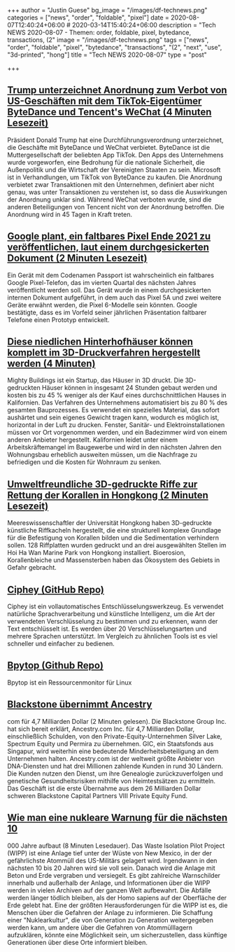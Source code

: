 +++
author = "Justin Guese"
bg_image = "/images/df-technews.png"
categories = ["news", "order", "foldable", "pixel"]
date = 2020-08-07T12:40:24+06:00 # 2020-03-14T15:40:24+06:00
description = "Tech NEWS 2020-08-07 - Themen: order, foldable, pixel, bytedance, transactions, (2"
image = "/images/df-technews.png"
tags = ["news", "order", "foldable", "pixel", "bytedance", "transactions", "(2", "next", "use", "3d-printed", "hong"]
title = "Tech NEWS 2020-08-07"
type = "post"

+++

## [Trump unterzeichnet Anordnung zum Verbot von US-Geschäften mit dem TikTok-Eigentümer ByteDance und Tencent's WeChat (4 Minuten Lesezeit)](https://techcrunch.com/2020/08/06/trump-signs-executive-orders-banning-transactions-with-tiktok-and-wechat//1/01000173c865eeab-c14a0380-e8ff-4f9e-8d64-89da4f940098-000000/HRCuF8H0gR0B-8wM_Jwoq5FU8eRkHTCgWH9cPH87jDo=153)

 Präsident Donald Trump hat eine Durchführungsverordnung unterzeichnet, die Geschäfte mit ByteDance und WeChat verbietet. ByteDance ist die Muttergesellschaft der beliebten App TikTok. Den Apps des Unternehmens wurde vorgeworfen, eine Bedrohung für die nationale Sicherheit, die Außenpolitik und die Wirtschaft der Vereinigten Staaten zu sein. Microsoft ist in Verhandlungen, um TikTok von ByteDance zu kaufen. Die Anordnung verbietet zwar Transaktionen mit den Unternehmen, definiert aber nicht genau, was unter Transaktionen zu verstehen ist, so dass die Auswirkungen der Anordnung unklar sind. Während WeChat verboten wurde, sind die anderen Beteiligungen von Tencent nicht von der Anordnung betroffen. Die Anordnung wird in 45 Tagen in Kraft treten.

## [Google plant, ein faltbares Pixel Ende 2021 zu veröffentlichen, laut einem durchgesickerten Dokument (2 Minuten Lesezeit)](https://www.theverge.com/2020/8/6/21356760/foldable-google-pixel-q4-2021-leaked-internal-document-5-5a-4a-5g/1/01000173c865eeab-c14a0380-e8ff-4f9e-8d64-89da4f940098-000000/DAZCG_f_hh6tdzXx1x3QN8hTpG6uZxVXfXuQfn3sJzc=153)

 Ein Gerät mit dem Codenamen Passport ist wahrscheinlich ein faltbares Google Pixel-Telefon, das im vierten Quartal des nächsten Jahres veröffentlicht werden soll. Das Gerät wurde in einem durchgesickerten internen Dokument aufgeführt, in dem auch das Pixel 5A und zwei weitere Geräte erwähnt werden, die Pixel 6-Modelle sein könnten. Google bestätigte, dass es im Vorfeld seiner jährlichen Präsentation faltbarer Telefone einen Prototyp entwickelt.

## [Diese niedlichen Hinterhofhäuser können komplett im 3D-Druckverfahren hergestellt werden (4 Minuten)](https://www.fastcompany.com/90534917/these-cute-backyard-houses-are-entirely-3d-printed/1/01000173c865eeab-c14a0380-e8ff-4f9e-8d64-89da4f940098-000000/EeNMZSINP1J0my_Fo_ej64S1jFjdOEODp9KaPcCkzBw=153)

 Mighty Buildings ist ein Startup, das Häuser in 3D druckt. Die 3D-gedruckten Häuser können in insgesamt 24 Stunden gebaut werden und kosten bis zu 45 % weniger als der Kauf eines durchschnittlichen Hauses in Kalifornien. Das Verfahren des Unternehmens automatisiert bis zu 80 % des gesamten Bauprozesses. Es verwendet ein spezielles Material, das sofort aushärtet und sein eigenes Gewicht tragen kann, wodurch es möglich ist, horizontal in der Luft zu drucken. Fenster, Sanitär- und Elektroinstallationen müssen vor Ort vorgenommen werden, und ein Badezimmer wird von einem anderen Anbieter hergestellt. Kalifornien leidet unter einem Arbeitskräftemangel im Baugewerbe und wird in den nächsten Jahren den Wohnungsbau erheblich ausweiten müssen, um die Nachfrage zu befriedigen und die Kosten für Wohnraum zu senken.

## [Umweltfreundliche 3D-gedruckte Riffe zur Rettung der Korallen in Hongkong (2 Minuten Lesezeit)](https://interestingengineering.com/eco-friendly-3d-printed-reefs-to-rescue-hong-kongs-corals/1/01000173c865eeab-c14a0380-e8ff-4f9e-8d64-89da4f940098-000000/UdQOwqwCW6AVXSj7SMj4BXBNOdVYXDh0nInY3m7G_jo=153)

 Meereswissenschaftler der Universität Hongkong haben 3D-gedruckte künstliche Riffkacheln hergestellt, die eine strukturell komplexe Grundlage für die Befestigung von Korallen bilden und die Sedimentation verhindern sollen. 128 Riffplatten wurden gedruckt und an drei ausgewählten Stellen im Hoi Ha Wan Marine Park von Hongkong installiert. Bioerosion, Korallenbleiche und Massensterben haben das Ökosystem des Gebiets in Gefahr gebracht.

## [Ciphey (GitHub Repo)](https://github.com/Ciphey/Ciphey/1/01000173c865eeab-c14a0380-e8ff-4f9e-8d64-89da4f940098-000000/zWj3CdHTKYo9GmzmHIXJFTpe6_36e6vdLX6ckOBTEBk=153)

 Ciphey ist ein vollautomatisches Entschlüsselungswerkzeug. Es verwendet natürliche Sprachverarbeitung und künstliche Intelligenz, um die Art der verwendeten Verschlüsselung zu bestimmen und zu erkennen, wann der Text entschlüsselt ist. Es werden über 20 Verschlüsselungsarten und mehrere Sprachen unterstützt. Im Vergleich zu ähnlichen Tools ist es viel schneller und einfacher zu bedienen.

## [Bpytop (Github Repo)](https://github.com/aristocratos/bpytop/1/01000173c865eeab-c14a0380-e8ff-4f9e-8d64-89da4f940098-000000/2AcCP3jUBXnIRyXKhXzhSxWBiwUH4h_W5lYBdGzQhdw=153)

 Bpytop ist ein Ressourcenmonitor für Linux

## [Blackstone übernimmt Ancestry](https://www.reuters.com/article/us-ancestry-m-a-blackstone-group-idUSKCN2512ES/1/01000173c865eeab-c14a0380-e8ff-4f9e-8d64-89da4f940098-000000/lCfU61dpVf3q3m-ov44-xIk5jcike9OdahgejVlQwJs=153)

com für 4,7 Milliarden Dollar (2 Minuten gelesen). Die Blackstone Group Inc. hat sich bereit erklärt, Ancestry.com Inc. für 4,7 Milliarden Dollar, einschließlich Schulden, von den Private-Equity-Unternehmen Silver Lake, Spectrum Equity und Permira zu übernehmen. GIC, ein Staatsfonds aus Singapur, wird weiterhin eine bedeutende Minderheitsbeteiligung an dem Unternehmen halten. Ancestry.com ist der weltweit größte Anbieter von DNA-Diensten und hat drei Millionen zahlende Kunden in rund 30 Ländern. Die Kunden nutzen den Dienst, um ihre Genealogie zurückzuverfolgen und genetische Gesundheitsrisiken mithilfe von Heimtestsätzen zu ermitteln. Das Geschäft ist die erste Übernahme aus dem 26 Milliarden Dollar schweren Blackstone Capital Partners VIII Private Equity Fund.

## [Wie man eine nukleare Warnung für die nächsten 10](https://www.bbc.com/future/article/20200731-how-to-build-a-nuclear-warning-for-10000-years-time/1/01000173c865eeab-c14a0380-e8ff-4f9e-8d64-89da4f940098-000000/emEbWW74NZ96Or-kA5_Rq1I5NsdyOM0d1XwI8J8MbB0=153)

000 Jahre aufbaut (8 Minuten Lesedauer). Das Waste Isolation Pilot Project (WIPP) ist eine Anlage tief unter der Wüste von New Mexico, in der der gefährlichste Atommüll des US-Militärs gelagert wird. Irgendwann in den nächsten 10 bis 20 Jahren wird sie voll sein. Danach wird die Anlage mit Beton und Erde vergraben und versiegelt. Es gibt zahlreiche Warnschilder innerhalb und außerhalb der Anlage, und Informationen über die WIPP werden in vielen Archiven auf der ganzen Welt aufbewahrt. Die Abfälle werden länger tödlich bleiben, als der Homo sapiens auf der Oberfläche der Erde gelebt hat. Eine der größten Herausforderungen für die WIPP ist es, die Menschen über die Gefahren der Anlage zu informieren. Die Schaffung einer "Nuklearkultur", die von Generation zu Generation weitergegeben werden kann, um andere über die Gefahren von Atommülllagern aufzuklären, könnte eine Möglichkeit sein, um sicherzustellen, dass künftige Generationen über diese Orte informiert bleiben.

